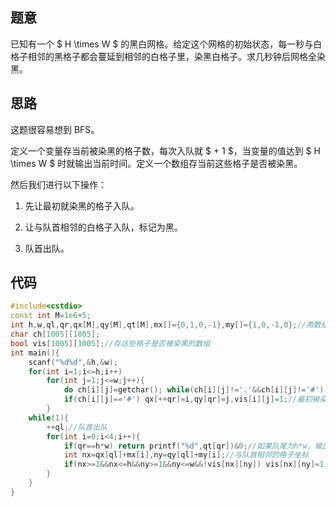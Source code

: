 ## 题意

已知有一个 $ H \times W $ 的黑白网格。给定这个网格的初始状态，每一秒与白格子相邻的黑格子都会蔓延到相邻的白格子里，染黑白格子。求几秒钟后网格全染黑。

## 思路

这题很容易想到 BFS。

定义一个变量存当前被染黑的格子数，每次入队就 $ + 1 $，当变量的值达到 $ H \times W $ 时就输出当前时间。定义一个数组存当前这些格子是否被染黑。

然后我们进行以下操作：

1. 先让最初就染黑的格子入队。

2. 让与队首相邻的白格子入队，标记为黑。

3. 队首出队。

## 代码

```cpp
#include<cstdio>
const int M=1e6+5;
int h,w,ql,qr,qx[M],qy[M],qt[M],mx[]={0,1,0,-1},my[]={1,0,-1,0};//用数组模拟队列，ql为队首，qr为队尾，qx、qy、qt数组存储队列数组
char ch[1005][1005];
bool vis[1005][1005];//存这些格子是否被染黑的数组
int main(){
	scanf("%d%d",&h,&w);
	for(int i=1;i<=h;i++)
		for(int j=1;j<=w;j++){
			do ch[i][j]=getchar(); while(ch[i][j]!='.'&&ch[i][j]!='#');
			if(ch[i][j]=='#') qx[++qr]=i,qy[qr]=j,vis[i][j]=1;//最初被染黑的格子入队
		}
	while(1){
		++ql;//队首出队
		for(int i=0;i<4;i++){
			if(qr==h*w) return printf("%d",qt[qr])&0;//如果队尾为h*w，输出当前时间
			int nx=qx[ql]+mx[i],ny=qy[ql]+my[i];//与队首相邻的格子坐标
			if(nx>=1&&nx<=h&&ny>=1&&ny<=w&&!vis[nx][ny]) vis[nx][ny]=1,qx[++qr]=nx,qy[qr]=ny,qt[qr]=qt[ql]+1;//如果没超出地图且没被染黑就入队
		}
	}
}